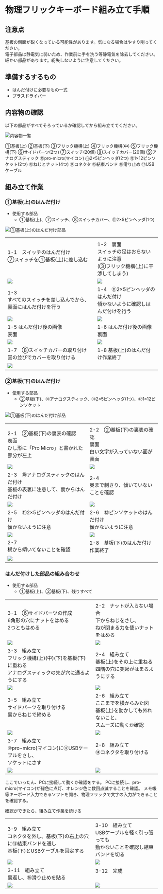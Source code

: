 # 物理フリックキーボード組み立て手順

## 注意点
基板の側面が鋭くなっている可能性があります。気になる場合はやすり削ってください。  
電子部品は静電気に弱いため、作業前に手を洗う等静電気を除去してください。  
細かい部品があります。紛失しないように注意してください。

## 準備するするもの
- はんだ付けに必要なもの一式
- プラスドライバー

## 内容物の確認
以下の部品がすべてそろっているか確認してから組み立ててください。

![内容物一覧](https://github.com/junya28nya/PhysicalFlick/blob/master/manual/Resources/01.jpg)

①基板(上)  ②基板(下)  ③フリック機構(上)  ④フリック機構(中)  ⑤フリック機構(下) ⑥サイドパーツ(2つ)  ⑦スイッチ(20個)  ⑧スイッチカバー(20個) ⑨アナログスティック  ⑩pro-micro(マイコン)  ⑪2×5ピンヘッダ(2つ) ⑫1×12ピンソケット(2つ) ⑬ねじとナット(4つ) ⑭コネクタ ⑮結束バンド  ⑯滑り止め ⑰USBケーブル

## 組み立て作業
### ①基板(上)のはんだ付け
- 使用する部品
  - ①基板(上)、⑦スイッチ、⑧スイッチカバー、⑪2×5ピンヘッダ(1つ)

![①基板(上)のはんだ付け部品](https://github.com/junya28nya/PhysicalFlick/blob/master/manual/Resources/02_01.jpg)

| | |
|---|---|
|||
|1-1　スイッチのはんだ付け <br>⑦スイッチを①基板(上)に差し込む <br>　|1-2　裏面 <br> スイッチの足はおらないように注意 <br> (③フリック機構(上)に干渉してしまう)|
|![](https://github.com/junya28nya/PhysicalFlick/blob/master/manual/Resources/02_02.jpg)|![](https://github.com/junya28nya/PhysicalFlick/blob/master/manual/Resources/02_03.jpg)|
|1-3 <br> すべてのスイッチを差し込んでから、裏面にはんだ付けを行う|1-4　⑪2×5ピンヘッダのはんだ付け <br> 傾かないように確認しはんだ付けを行う|
|![](https://github.com/junya28nya/PhysicalFlick/blob/master/manual/Resources/02_04.jpg)|![](https://github.com/junya28nya/PhysicalFlick/blob/master/manual/Resources/02_05.jpg)|
|1-5 はんだ付け後の画像 <br> 表面|1-6 はんだ付け後の画像 <br> 裏面|
|![](https://github.com/junya28nya/PhysicalFlick/blob/master/manual/Resources/02_06.jpg)|![](https://github.com/junya28nya/PhysicalFlick/blob/master/manual/Resources/02_07.jpg)|
|1-7　⑧スイッチカバーの取り付け <br> 図の並びでカバーを取り付ける|1-8 基板(上)のはんだ付け作業終了|
|![](https://github.com/junya28nya/PhysicalFlick/blob/master/manual/Resources/02_08.jpg)|　|

### ②基板(下)のはんだ付け
- 使用する部品
  - ②基板(下)、⑩アナログスティック、⑪2×5ピンヘッダ(1つ)、⑫1×12ピンソケット

![①基板(下)のはんだ付け部品](https://github.com/junya28nya/PhysicalFlick/blob/master/manual/Resources/03_01.jpg)


| | |
|---|---|
|||
|2-1　②基板(下)の裏表の確認　<br>表面　<br>ひし形に「Pro Micro」と書かれた部分が左上|2-2　②基板(下)の裏表の確認　<br>裏面 <br>白い文字が入っていない面が裏面|
|![](https://github.com/junya28nya/PhysicalFlick/blob/master/manual/Resources/03_02.jpg)|![](https://github.com/junya28nya/PhysicalFlick/blob/master/manual/Resources/03_03.jpg)|
|2-3　⑩アナログスティックのはんだ付け　<br>基板の表裏に注意して、裏からはんだ付け|2-4　<br>奥まで刺さり、傾いていないことを確認|
|![](https://github.com/junya28nya/PhysicalFlick/blob/master/manual/Resources/03_04.jpg)|![](https://github.com/junya28nya/PhysicalFlick/blob/master/manual/Resources/03_05.jpg)|
|2-5　⑪2×5ピンヘッダのはんだ付け <br>傾かないように注意|2-6　⑫ピンソケットのはんだ付け<br>傾かないように注意|
|![](https://github.com/junya28nya/PhysicalFlick/blob/master/manual/Resources/03_06.jpg)|![](https://github.com/junya28nya/PhysicalFlick/blob/master/manual/Resources/03_07.jpg)|
|2-7　<br>横から傾いてないことを確認|2-8　基板(下)のはんだ付け作業終了<br>|
|![](https://github.com/junya28nya/PhysicalFlick/blob/master/manual/Resources/03_08.jpg)|　|



### はんだ付けした部品の組み合わせ
- 使用する部品
  - ①基板(上)、②基板(下)、残りすべて


| | |
|---|---|
|||
|3-1　⑥サイドパーツの作成　<br>6角形の穴にナットをはめる<br>2つともはめる|2-2　ナットが入らない場合 <br>下からねじをさし、<br>ねが閉まる力を使いナットをはめる|
|![](https://github.com/junya28nya/PhysicalFlick/blob/master/manual/Resources/04_01.jpg)|![](https://github.com/junya28nya/PhysicalFlick/blob/master/manual/Resources/04_02.jpg)|
|3-3　組み立て<br>フリック機構(上)(中)(下)を基板(下)に重ねる<br>アナログスティックの先が穴に通るようにする|2-4　組み立て<br>基板(上)をその上に重ねる<br>四隅の穴に突起がはまるようにする|
|![](https://github.com/junya28nya/PhysicalFlick/blob/master/manual/Resources/04_03.jpg)|![](https://github.com/junya28nya/PhysicalFlick/blob/master/manual/Resources/04_04.jpg)|
|3-5　組み立て<br>サイドパーツを取り付ける<br>裏からねじで締める<br>　|2-6　組み立て<br>ここまでを横からみた図<br>基板(上)を動かしても外れないこと、<br>スムーズに動くか確認|
|![](https://github.com/junya28nya/PhysicalFlick/blob/master/manual/Resources/04_05.jpg)|![](https://github.com/junya28nya/PhysicalFlick/blob/master/manual/Resources/04_06.jpg)|
|3-7　組み立て<br>⑩pro-micro(マイコン)に⑰USBケーブルをさし、<br>ソケットにさす|2-8　組み立て<br>⑭コネクタを取り付ける<br>　|
|![](https://github.com/junya28nya/PhysicalFlick/blob/master/manual/Resources/04_07.jpg)|![](https://github.com/junya28nya/PhysicalFlick/blob/master/manual/Resources/04_08.jpg)|

ここでいったん、PCに接続して動くか確認をする。
PCに接続し、pro-micro(マイコン)が緑色に点灯、オレンジ色に数回点滅することを確認。
メモ帳等キーボード入力できるソフトを開き、物理フリックで文字の入力ができることを確認する。

確認ができたら、組み立て作業を続ける

| | |
|---|---|
|||
|3-9　組み立て<br>コネクタを外し、基板(下)の右上の穴に⑮結束バンドを通し<br>基板(下)とUSBケーブルを固定する|3-10　組み立て<br>USBケーブルを軽く引っ張っても<br>動かないことを確認し結束バンドを切る　|
|![](https://github.com/junya28nya/PhysicalFlick/blob/master/manual/Resources/04_10.jpg)|![](https://github.com/junya28nya/PhysicalFlick/blob/master/manual/Resources/04_11.jpg)|
|3-11　組み立て<br>裏返し、⑯滑り止めを貼る|3-12　完成<br>　|
|![](https://github.com/junya28nya/PhysicalFlick/blob/master/manual/Resources/04_12.jpg)|![](https://github.com/junya28nya/PhysicalFlick/blob/master/manual/Resources/04_13.jpg)|
